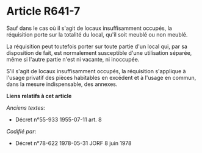 # Article R641-7

Sauf dans le cas où il s'agit de locaux insuffisamment occupés, la réquisition porte sur la totalité du local, qu'il soit
meublé ou non meublé.

La réquisition peut toutefois porter sur toute partie d'un local qui, par sa disposition de fait, est normalement susceptible
d'une utilisation séparée, même si l'autre partie n'est ni vacante, ni inoccupée.

S'il s'agit de locaux insuffisamment occupés, la réquisition s'applique à l'usage privatif des pièces habitables en excédent
et à l'usage en commun, dans la mesure indispensable, des annexes.

**Liens relatifs à cet article**

_Anciens textes_:

  - Décret n°55-933 1955-07-11 art. 8

_Codifié par_:

  - Décret n°78-622 1978-05-31 JORF 8 juin 1978
